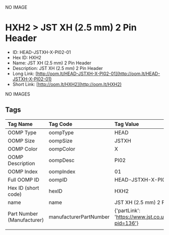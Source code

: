 


  
NO IMAGE  
# HXH2 > JST XH (2.5 mm) 2 Pin Header

- ID: HEAD-JSTXH-X-PI02-01
- Hex ID: HXH2
- Name: JST XH (2.5 mm) 2 Pin Header
- Description: JST XH (2.5 mm) 2 Pin Header
- Long Link: [http://oom.lt/HEAD-JSTXH-X-PI02-01](http://oom.lt/HEAD-JSTXH-X-PI02-01)
- Short Link: [http://oom.lt/HXH2](http://oom.lt/HXH2)
  
NO IMAGES  
## Tags
  

|Tag Name|Tag Code|Tag Value|
| :--- | :--- | :--- |
|OOMP Type|oompType|HEAD|
|OOMP Size|oompSize|JSTXH|
|OOMP Color|oompColor|X|
|OOMP Description|oompDesc|PI02|
|OOMP Index|oompIndex|01|
|Full OOMP ID|oompID|HEAD-JSTXH-X-PI02-01|
|Hex ID (short code)|hexID|HXH2|
|name|name|JST XH (2.5 mm) 2 Pin Header|
|Part Number (Manufacturer)|manufacturerPartNumber|{'partLink': 'https://www.jst.co.uk/productSeries.php?pid=136'}|
||||
